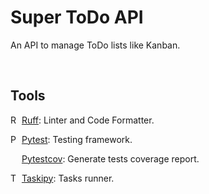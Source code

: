 # Super ToDo API

An API to manage ToDo lists like Kanban.

<br />

## Tools

<img src="https://docs.astral.sh/ruff/assets/bolt.svg" alt="Ruff Logo" height="14px" width="14px" /> [Ruff](https://docs.astral.sh/ruff/): Linter and Code Formatter.

<img src="https://docs.pytest.org/en/stable/_static/pytest1.png" alt="Pytest Logo" height="14px" width="14px" /> [Pytest](https://docs.pytest.org/en/stable/): Testing framework.

<img src="https://docs.pytest.org/en/stable/_static/pytest1.png" alt="" height="14px" width="14px" /> [Pytestcov](https://pytest-cov.readthedocs.io/en/latest/): Generate tests coverage report.

<img src="https://raw.githubusercontent.com/taskipy/taskipy/master/logo.svg" alt="Taskipy Logo" height="14px" width="14px" /> [Taskipy](https://github.com/taskipy/taskipy): Tasks runner.

